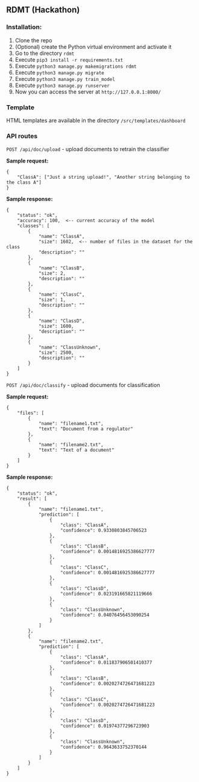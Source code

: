 ## RDMT (Hackathon)

### Installation:

1. Clone the repo
2. (Optional) create the Python virtual environment and activate it
3. Go to the directory `rdmt`
4. Execute `pip3 install -r requirements.txt`
5. Execute `python3 manage.py makemigrations rdmt`
6. Execute `python3 manage.py migrate`
7. Execute `python3 manage.py train_model`
8. Execute `python3 manage.py runserver`
9. Now you can access the server at `http://127.0.0.1:8000/`


### Template

HTML templates are available in the directory `/src/templates/dashboard`

### API routes

`POST /api/doc/upload` - upload documents to retrain the classifier

**Sample request:**

```
{
	"ClassA": ["Just a string upload!", "Another string belonging to the class A"]
}
```

**Sample response:**

```
{
    "status": "ok",
    "accuracy": 100,  <-- current accuracy of the model
    "classes": [
        {
            "name": "ClassA",
            "size": 1602,  <-- number of files in the dataset for the class
            "description": ""
        },
        {
            "name": "ClassB",
            "size": 2,
            "description": ""
        },
        {
            "name": "ClassC",
            "size": 1,
            "description": ""
        },
        {
            "name": "ClassD",
            "size": 1600,
            "description": ""
        },
        {
            "name": "ClassUnknown",
            "size": 2500,
            "description": ""
        }
    ]
}
```

`POST /api/doc/classify` - upload documents for classification

**Sample request:**

```
{
	"files": [
        {
            "name": "filename1.txt",
            "text": "Document from a regulator"
        },
        {
            "name": "filename2.txt",
            "text": "Text of a document"
        }
    ]
}
```

**Sample response:**

```
{
    "status": "ok",
    "result": [
        {
            "name": "filename1.txt",
            "prediction": [
                {
                    "class": "ClassA",
                    "confidence": 0.9330803845706523
                },
                {
                    "class": "ClassB",
                    "confidence": 0.0014816925386627777
                },
                {
                    "class": "ClassC",
                    "confidence": 0.0014816925386627777
                },
                {
                    "class": "ClassD",
                    "confidence": 0.023191665821119666
                },
                {
                    "class": "ClassUnknown",
                    "confidence": 0.04076456453090254
                }
            ]
        },
        {
            "name": "filename2.txt",
            "prediction": [
                {
                    "class": "ClassA",
                    "confidence": 0.011837906501410377
                },
                {
                    "class": "ClassB",
                    "confidence": 0.0020274726471681223
                },
                {
                    "class": "ClassC",
                    "confidence": 0.0020274726471681223
                },
                {
                    "class": "ClassD",
                    "confidence": 0.01974377296723903
                },
                {
                    "class": "ClassUnknown",
                    "confidence": 0.9643633752370144
                }
            ]
        }
    ]
}
```
